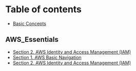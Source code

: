 # Table of contents

* [Basic Concepts](README.md)

## AWS\_Essentials

* [Section 2. AWS Identity and Access Management \(IAM\)](aws_essentials/section-2.-aws-identity-and-access-management-iam.md)
* [Section 1. AWS Basic Navigation](aws_essentials/section-1.-aws-basic-navigation.md)
* [Section 2. AWS Identity and Access Management \(IAM\)](section-2.-aws-identity-and-access-management-iam.md)

